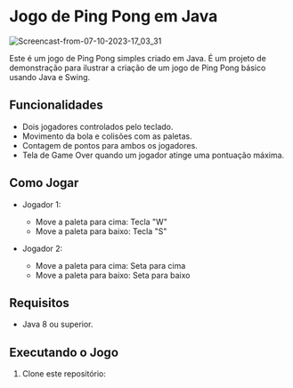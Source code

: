 # Jogo de Ping Pong em Java


![Screencast-from-07-10-2023-17_03_31](https://github.com/jwlds/GamePingPongJava/assets/104650587/f60ff755-dd04-49be-9564-95c341d7118b)


Este é um jogo de Ping Pong simples criado em Java. É um projeto de demonstração para ilustrar a criação de um jogo de Ping Pong básico usando Java e Swing.

## Funcionalidades

- Dois jogadores controlados pelo teclado.
- Movimento da bola e colisões com as paletas.
- Contagem de pontos para ambos os jogadores.
- Tela de Game Over quando um jogador atinge uma pontuação máxima.

## Como Jogar

- Jogador 1:
  - Move a paleta para cima: Tecla "W"
  - Move a paleta para baixo: Tecla "S"

- Jogador 2:
  - Move a paleta para cima: Seta para cima
  - Move a paleta para baixo: Seta para baixo

## Requisitos

- Java 8 ou superior.

## Executando o Jogo

1. Clone este repositório:

